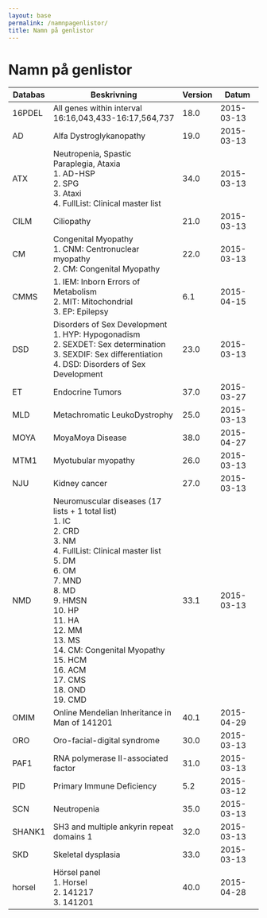 ```yaml
---
layout: base
permalink: /namnpagenlistor/
title: Namn på genlistor
---
```


# Namn på genlistor

|Databas|Beskrivning|Version|Datum|
|---|---|---|---|
|16PDEL|All genes within interval 16:16,043,433-16:17,564,737|18.0|2015-03-13|
|AD|Alfa Dystroglykanopathy|19.0|2015-03-13|
|ATX|Neutropenia, Spastic Paraplegia, Ataxia<br />1. AD-HSP<br />2. SPG<br />3. Ataxi<br />4. FullList: Clinical master list<br />|34.0|2015-03-13|
|CILM|Ciliopathy|21.0|2015-03-13|
|CM|Congenital Myopathy<br />1. CNM: Centronuclear myopathy<br />2. CM: Congenital Myopathy<br />|22.0|2015-03-13|
|CMMS|1. IEM: Inborn Errors of Metabolism<br />2. MIT: Mitochondrial<br />3. EP: Epilepsy<br />|6.1|2015-04-15|
|DSD|Disorders of Sex Development<br />1. HYP: Hypogonadism<br />2. SEXDET: Sex determination<br />3. SEXDIF: Sex differentiation<br />4. DSD: Disorders of Sex Development<br />|23.0|2015-03-13|
|ET|Endocrine Tumors|37.0|2015-03-27|
|MLD|Metachromatic LeukoDystrophy|25.0|2015-03-13|
|MOYA|MoyaMoya Disease|38.0|2015-04-27|
|MTM1|Myotubular myopathy|26.0|2015-03-13|
|NJU|Kidney cancer|27.0|2015-03-13|
|NMD|Neuromuscular diseases (17 lists + 1 total list)<br />1. IC<br />2. CRD<br />3. NM<br />4. FullList: Clinical master list<br />5. DM<br />6. OM<br />7. MND<br />8. MD<br />9. HMSN<br />10. HP<br />11. HA<br />12. MM<br />13. MS<br />14. CM: Congenital Myopathy<br />15. HCM<br />16. ACM<br />17. CMS<br />18. OND<br />19. CMD<br />|33.1|2015-03-13|
|OMIM|Online Mendelian Inheritance in Man of 141201|40.1|2015-04-29|
|ORO|Oro-facial-digital syndrome|30.0|2015-03-13|
|PAF1|RNA polymerase II-associated factor|31.0|2015-03-13|
|PID|Primary Immune Deficiency|5.2|2015-03-12|
|SCN|Neutropenia|35.0|2015-03-13|
|SHANK1|SH3 and multiple ankyrin repeat domains 1|32.0|2015-03-13|
|SKD|Skeletal dysplasia|33.0|2015-03-13|
|horsel|Hörsel panel<br />1. Horsel<br />2. 141217<br />3. 141201<br />|40.0|2015-04-28|
